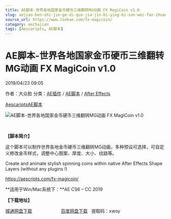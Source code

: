 ```yaml
---
title: AE脚本-世界各地国家金币硬币三维翻转MG动画 FX MagiCoin v1.0
slug: aejiao-ben-shi-jie-ge-di-guo-jia-jin-bi-ying-bi-san-wei-fan-zhuan-mgdong-hua-fx-magicoin-v1-0
source_url: https://www.lookae.com/fx-magicoin/
category: aechajian
tags: [Aescaripts, AE脚本]
---
```

# AE脚本-世界各地国家金币硬币三维翻转MG动画 FX MagiCoin v1.0

2019/04/23 09:05

作者：大众脸
分类：[AE插件](https://www.lookae.com/after-effects/aechajian/) / [AE脚本](https://www.lookae.com/after-effects/aescripts/) / [After Effects](https://www.lookae.com/after-effects/)

[Aescaripts](https://www.lookae.com/tag/aescaripts/)[AE脚本](https://www.lookae.com/tag/ae%e8%84%9a%e6%9c%ac/)

![AE脚本-世界各地国家金币硬币三维翻转MG动画 FX MagiCoin v1.0](https://www.lookae.com/wp-content/uploads/2019/04/FX-MagiCoin.jpg "AE脚本-世界各地国家金币硬币三维翻转MG动画 FX MagiCoin v1.0-LookAE.com")

﻿

**【脚本简介】**

这个脚本可以制作世界各地金币硬币三维翻转MG动画，多种预设可选择，可自定义修改金币样式，调整中心图案、厚度、大小、纹路等。

Create and animate stylish spinning coins within native After Effects Shape Layers (without any plugins !)

https://aescripts.com/fx-magicoin/

**适用于Win/Mac系统下：**AE CS6 – CC 2019

**【下载地址】**

[城通网盘下载](https://lookae.ctfile.com/fs/680462-367630762)                       [百度网盘下载](https://pan.baidu.com/s/11M9e8BTZaBpz-1FqWdaLPA)   提取码：xwoy

